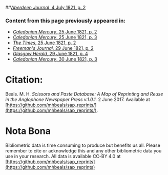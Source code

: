 ##[*Aberdeen Journal*, 4 July 1821, p. 2](https://mhbeals.github.io/sap_html/Aberdeen-Journal/Aberdeen-Journal-4-July-1821-p-2)

### Content from this page previously appeared in:
+ [*Caledonian Mercury*, 25 June 1821, p. 2](https://mhbeals.github.io/sap_html/Caledonian-Mercury/Caledonian-Mercury-25-June-1821-p-2)
+ [*Caledonian Mercury*, 25 June 1821, p. 3](https://mhbeals.github.io/sap_html/Caledonian-Mercury/Caledonian-Mercury-25-June-1821-p-3)
+ [*The Times*, 25 June 1821, p. 2](https://mhbeals.github.io/sap_html/The-Times/The-Times-25-June-1821-p-2)
+ [*Freeman's Journal*, 29 June 1821, p. 2](https://mhbeals.github.io/sap_html/Freeman's-Journal/Freeman's-Journal-29-June-1821-p-2)
+ [*Glasgow Herald*, 29 June 1821, p. 4](https://mhbeals.github.io/sap_html/Glasgow-Herald/Glasgow-Herald-29-June-1821-p-4)
+ [*Caledonian Mercury*, 30 June 1821, p. 3](https://mhbeals.github.io/sap_html/Caledonian-Mercury/Caledonian-Mercury-30-June-1821-p-3)
                    
# Citation: 

Beals. M. H. *Scissors and Paste Database: A Map of Reprinting and Reuse in the Anglophone Newspaper Press v.1.0.1.* 2 June 2017. Available at [https://github.com/mhbeals/sap_reprints/](https://github.com/mhbeals/sap_reprints/). 
                    
# Nota Bona

Bibliometric data is time consuming to produce but benefits us all. Please remember to cite or acknowledge this and any other bibliometric data you use in your research. All data is available CC-BY 4.0 at [https://github.com/mhbeals/sap_reprints](https://github.com/mhbeals/sap_reprints)